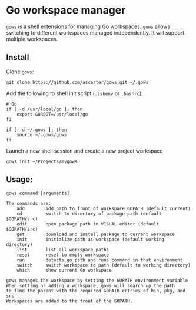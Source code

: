 # Go workspace manager

`gows` is a shell extensions for managing Go workspaces. `gows` allows switching to different workspaces managed independently. It will support multiple workspaces.

## Install

Clone `gows`:

    git clone https://github.com/ascarter/gows.git ~/.gows
    
Add the following to shell init script (`.zshenv` or `.bashrc`):

    # Go
    if [ -d /usr/local/go ]; then
        export GOROOT=/usr/local/go
    fi

    if [ -d ~/.gows ]; then
        source ~/.gows/gows
    fi

Launch a new shell session and create a new project workspace

    gows init ~/Projects/mygows

## Usage:

    gows command [arguments]

    The commands are:
        add        add path to front of workspace GOPATH (default current)
        cd         switch to directory of package path (default $GOPATH/src)
        edit       open package path in VISUAL editor (default $GOPATH/src)
        get        download and install package to current workspace
        init       initialize path as workspace (default working directory)
        list       list all workspace paths
        reset      reset to empty workspace
        run        detects go path and runs command in that environment
        switch     switch workspace to path (default to working directory)
        which      show current Go workspace

    gows manages the workspace by setting the GOPATH environment variable
    When setting or adding a workspace, gows will search up the path
    to find the parent with the required GOPATH entries of bin, pkg, and src
    Workspaces are added to the front of the GOPATH.
